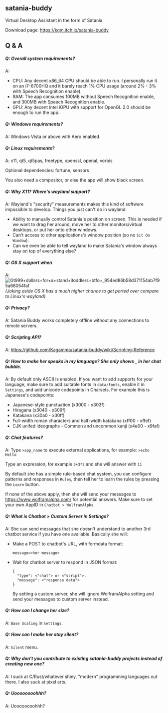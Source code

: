 ## satania-buddy
Virtual Desktop Assistant in the form of Satania.

Download page: https://kgm.itch.io/satania-buddy

## Q & A

##### Q: Overall system requirements?

A:
- CPU: Any decent x86_64 CPU should be able to run. I personally run it on an i7-6700HQ and it barely reach 1% CPU usage (around 2% - 3% with Speech Recognition enable).
- RAM: The app consumes 100MB without Speech Recognition enable, and 300MB with Speech Recognition enable.
- GPU: Any decent intel iGPU with support for OpenGL 2.0 should be enough to run the app.

##### Q: Windows requirements?

A: Windows Vista or above with Aero enabled.

##### Q: Linux requirements?

A: x11, qt5, qt5pas, freetype, openssl, openal, vorbis

Optional dependencies: fortune, sensors

You also need a compositor, or else the app will show black screen.

##### Q: Why X11? Where's wayland support?

A: Wayland's "security" measurements makes this kind of software impossible to develop. Things you just can't do in wayland:
- Ability to manually control Satania's position on screen. This is needed if we want to drag her around, move her to other monitors/virtual desktops, or put her onto other windows.
- Can't access to other applications's window position (so no `Sit On Window`).
- Can we even be able to tell wayland to make Satania's window always stay on top of everything else?

##### Q: OS X support when

A:![Gt999+dollars+for+a+stand+itoddlers+btfo+_954ed86b58d371154ab7f95a68054faf](https://user-images.githubusercontent.com/7451778/155552903-936f2ff1-a32b-4fe2-bbbd-0403d169808a.gif)\
_(Joking aside OS X has a much higher chance to get ported over compare to Linux's wayland)_

##### Q: Privacy?

A: Satania Buddy works completely offline without any connections to remote servers.

##### Q: Scripting API?

A: https://github.com/Kagamma/satania-buddy/wiki/Scripting-Reference

##### Q: How to make her speaks in my language? She only shows `_` in her chat bubble.

A: By default only ASCII is enabled. If you want to add supports for your language, make sure to add suitable fonts in `data/fonts`, enable it in `Settings`, and add unicode codepoints in Charsets.
For example this is Japanese's codepoints:
- Japanese-style punctuation (x3000 - x303f)
- Hiragana (x3040 - x309f)
- Katakana (x30a0 - x30ff)
- Full-width roman characters and half-width katakana (xff00 - xffef)
- CJK unifed ideographs - Common and uncommon kanji (x4e00 - x9faf)

##### Q: Chat features?
A: Type `>app_name` to execute external applications, for example: `>echo Hello`

Type an expression, for example `5+3*2` and she will answer with `11`

By default she has a simple rule-based chat system, you can configure patterns and responses in `Rules`, then tell her to learn the rules by pressing the `Learn` button.

If none of the above apply, then she will send your messages to https://www.wolframalpha.com/ for potential answers. Make sure to set your own AppID in `Chatbot > WolframAlpha`.

##### Q: What is Chatbot > Custom Server in Settings?

A: She can send messages that she doesn't understand to another 3rd chatbot service if you have one available. Basically she will:
- Make a POST to chatbot's URL, with formdata format:
  ```
  message=<her message>
  ```
- Wait for chatbot server to respond in JSON format:
  ```
  {
    "type": <"chat"> or <"script">,
    "message": <"response data">
  }
  ```
  By setting a custom server, she will ignore WolframAlpha setting and send your messages to custom server instead.

##### Q: How can I change her size?

A: `Base Scaling` in `Settings`.

##### Q: How can I make her stay silent?

A: `Silent` menu.

##### Q: Why don't you contribute to existing satania-buddy projects instead of creating new one?

A: I suck at C/Rust/whatever shiny, "modern" programming languages out there. I also suck at pixel arts.

##### Q: Uoooooooohhh?

A: Uoooooooohhh?
